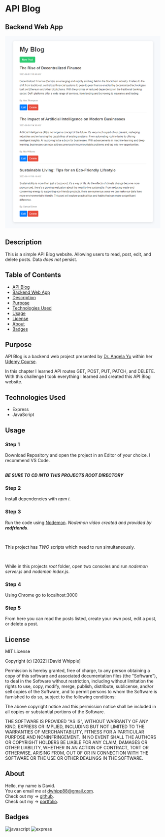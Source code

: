 # API Blog

## Backend Web App

![app image](./assets/app-screenshot.png)

## Description

This is a simple API Blog website. Allowing users to read, post, edit, and delete posts. Data <em>does not</em> persist.

## Table of Contents

-   [API Blog](#api-blog)
-   [Backend Web App](#backend-web-app)
-   [Description](#description)
-   [Purpose](#purpose)
-   [Technologies Used](#technologies-used)
-   [Usage](#usage)
-   [License](#license)
-   [About](#about)
-   [Badges](#badges)

## Purpose

API Blog is a backend web project presented by [Dr. Angela Yu](https://www.udemy.com/user/4b4368a3-b5c8-4529-aa65-2056ec31f37e/) within her [Udemy Course](https://www.udemy.com/course/the-complete-web-development-bootcamp/).

In this chapter I learned API routes GET, POST, PUT, PATCH, and DELETE. With this challenge I took everything I learned and created this API Blog website.

## Technologies Used

- Express
- JavaScript

## Usage

### Step 1

Download Repository and open the project in an Editor of your choice. I recommend VS Code.

<br><b><em>BE SURE TO CD INTO THIS PROJECTS ROOT DIRECTORY</em></b></br>

### Step 2

Install dependencies with <em>npm i</em>.

### Step 3

Run the code using [Nodemon](https://www.youtube.com/watch?v=cYHPNurmXGU).
<em>Nodemon video created and provided by <b>redfriends</b></em>.

<br />

This project has <em>TWO</em> scripts which need to run simultaneously.

<br />

While in this projects <em>root</em> folder, open two consoles and run <em>nodemon server.js</em> and <em>nodemon index.js</em>.

### Step 4

Using Chrome go to localhost:3000

### Step 5

From here you can read the posts listed, create your own post, edit a post, or delete a post.

## License

MIT License

Copyright (c) [2022] [David Whipple]

Permission is hereby granted, free of charge, to any person obtaining a copy of this software and associated documentation files (the "Software"), to deal in the Software without restriction, including without limitation the rights to use, copy, modify, merge, publish, distribute, sublicense, and/or sell copies of the Software, and to permit persons to whom the Software is furnished to do so, subject to the following conditions:

The above copyright notice and this permission notice shall be included in all copies or substantial portions of the Software.

THE SOFTWARE IS PROVIDED "AS IS", WITHOUT WARRANTY OF ANY KIND, EXPRESS OR IMPLIED, INCLUDING BUT NOT LIMITED TO THE WARRANTIES OF MERCHANTABILITY, FITNESS FOR A PARTICULAR PURPOSE AND NONINFRINGEMENT. IN NO EVENT SHALL THE AUTHORS OR COPYRIGHT HOLDERS BE LIABLE FOR ANY CLAIM, DAMAGES OR OTHER LIABILITY, WHETHER IN AN ACTION OF CONTRACT, TORT OR OTHERWISE, ARISING FROM, OUT OF OR IN CONNECTION WITH THE SOFTWARE OR THE USE OR OTHER DEALINGS IN THE SOFTWARE.

## About

Hello, my name is David.<br>
You can email me at dwhipp88@gmail.com.<br>
Check out my -> [github](https://github.com/D-Whipp). <br>
Check out my -> [portfolio](https://splendid-ganache-f82581.netlify.app/).

## Badges

![javascript](https://img.shields.io/badge/language-javascript-darkblue)
![express](https://img.shields.io/badge/express-4.18.2-darkblue)